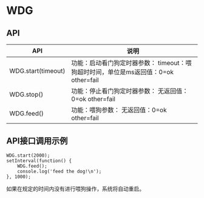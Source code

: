 # WDG



## API

| API                | 说明                                                         |
| ------------------ | ------------------------------------------------------------ |
| WDG.start(timeout) | 功能：启动看门狗定时器参数： timeout：喂狗超时时间，单位是ms返回值：0=ok other=fail |
| WDG.stop()         | 功能：停止看门狗定时器参数： 无返回值：0=ok other=fail       |
| WDG.feed()         | 功能：喂狗参数： 无返回值：0=ok other=fail                   |

## API接口调用示例

```
WDG.start(2000);
setInterval(function() {
	WDG.feed();
	console.log('feed the dog!\n');
}, 1000);
```

如果在规定的时间内没有进行喂狗操作，系统将自动重启。

